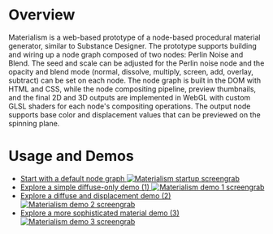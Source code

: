 # Overview
Materialism is a web-based prototype of a node-based procedural material generator, similar to Substance Designer. The prototype supports building and wiring up a node graph composed of two nodes: Perlin Noise and Blend. The seed and scale can be adjusted for the Perlin noise node and the opacity and blend mode (normal, dissolve, multiply, screen, add, overlay, subtract) can be set on each node. The node graph is built in the DOM with HTML and CSS, while the node compositing pipeline, preview thumbnails, and the final 2D and 3D outputs are implemented in WebGL with custom GLSL shaders for each node's compositing operations. The output node supports base color and displacement values that can be previewed on the spinning plane.

# Usage and Demos

* [Start with a default node graph  ![Materialism startup screengrab](https://files.keavon.com/-/BarePerkyBlackbuck/capture.png)](https://keavon.github.io/Materialism/)
* [Explore a simple diffuse-only demo (1)  ![Materialism demo 1 screengrab](https://files.keavon.com/-/MaleOldlaceFulmar/capture.png)](https://keavon.github.io/Materialism/#demo1)
* [Explore a diffuse and displacement demo (2)  ![Materialism demo 2 screengrab](https://keavon.github.io/Materialism/#demo2)](https://files.keavon.com/-/PlayfulRoastedAssassinbug/capture.png)
* [Explore a more sophisticated material demo (3)  ![Materialism demo 3 screengrab](https://files.keavon.com/-/BlondDeeppinkZebratailedlizard/capture.png)](https://keavon.github.io/Materialism/#demo3)
